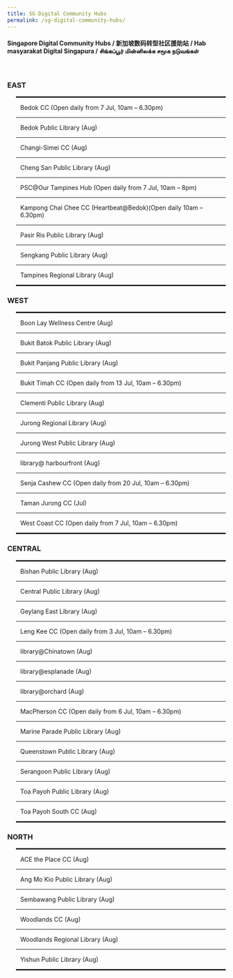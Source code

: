 ```yaml
---
title: SG Digital Community Hubs
permalink: /sg-digital-community-hubs/
---
```


#### Singapore Digital Community Hubs / 新加坡数码转型社区援助站 / Hab masyarakat Digital Singapura / சிங்கப்பூர் மின்னிலக்க சமூக நடுவங்கள்

<br>
 <div class="row">
    <div class="col-sm-6">
    <h3>EAST</h3>
    <div style="padding-left: 20px;">
    <hr style="border: 1px solid;">
    <p style="margin-left: 10px;">Bedok CC (Open daily from 7 Jul, 10am &ndash; 6.30pm)</p>
    <hr>
    <p style="margin-left: 10px;">Bedok Public Library (Aug)</p>
    <hr>
    <p style="margin-left: 10px;">Changi-Simei CC (Aug)</p>
    <hr>
    <p style="margin-left: 10px;">Cheng San Public Library (Aug)</p>
    <hr>
    <p style="margin-left: 10px;">PSC@Our Tampines Hub (Open daily from 7 Jul, 10am &ndash; 8pm)</p>
    <hr>
    <p style="margin-left: 10px;">Kampong Chai Chee CC (Heartbeat@Bedok)(Open daily 10am &ndash; 6.30pm)</p>
    <hr>
    <p style="margin-left: 10px;">Pasir Ris Public Library (Aug)</p>
    <hr>
    <p style="margin-left: 10px;">Sengkang Public Library (Aug)</p>
    <hr>
    <p style="margin-left: 10px;">Tampines Regional Library (Aug)</p>
    <hr style="border: 1px solid;">
    </div>
    <h3>WEST</h3>
    <div style="padding-left: 20px;">
    <hr style="border: 1px solid;">
    <p style="margin-left: 10px;">Boon Lay Wellness Centre (Aug)</p>
    <hr>
    <p style="margin-left: 10px;">Bukit Batok Public Library (Aug)</p>
    <hr>
    <p style="margin-left: 10px;">Bukit Panjang Public Library (Aug)</p>
    <hr>
    <p style="margin-left: 10px;">Bukit Timah CC (Open daily from 13 Jul, 10am &ndash; 6.30pm)</p>
    <hr>
    <p style="margin-left: 10px;">Clementi Public Library (Aug)</p>
    <hr>
    <p style="margin-left: 10px;">Jurong Regional Library (Aug)</p>
    <hr>
    <p style="margin-left: 10px;">Jurong West Public Library (Aug)</p>
    <hr>
    <p style="margin-left: 10px;">library@ harbourfront (Aug)</p>
    <hr>
    <p style="margin-left: 10px;">Senja Cashew CC (Open daily from 20 Jul, 10am &ndash; 6.30pm)</p>
    <hr>
    <p style="margin-left: 10px;">Taman Jurong CC (Jul)</p>
    <hr>
    <p style="margin-left: 10px;">West Coast CC (Open daily from 7 Jul, 10am &ndash; 6.30pm)</p>
    <hr style="border: 1px solid;">
    </div>
    </div>
    <div class="col-sm-6">
     <h3>CENTRAL</h3>
    <div style="padding-left: 20px;">
    <hr style="border: 1px solid;">
    <p style="margin-left: 10px;">Bishan Public Library (Aug)</p>
    <hr>
    <p style="margin-left: 10px;">Central Public Library (Aug)</p>
    <hr>
    <p style="margin-left: 10px;">Geylang East Library (Aug)</p>
    <hr>
    <p style="margin-left: 10px;">Leng Kee CC (Open daily from 3 Jul, 10am &ndash; 6.30pm)</p>
    <hr>
    <p style="margin-left: 10px;">library@Chinatown (Aug)</p>
    <hr>
    <p style="margin-left: 10px;">library@esplanade (Aug)</p>
    <hr>
    <p style="margin-left: 10px;">library@orchard (Aug)</p>
    <hr>
    <p style="margin-left: 10px;">MacPherson CC (Open daily from 6 Jul, 10am &ndash; 6.30pm)</p>
    <hr>
    <p style="margin-left: 10px;">Marine Parade Public Library (Aug)</p>
    <hr>
    <p style="margin-left: 10px;">Queenstown Public Library (Aug)</p>
    <hr>
    <p style="margin-left: 10px;">Serangoon Public Library (Aug)</p>
    <hr>
    <p style="margin-left: 10px;">Toa Payoh Public Library (Aug)</p>
    <hr>
    <p style="margin-left: 10px;">Toa Payoh South CC (Aug)</p>
    <hr style="border: 1px solid;">
    </div>
    <h3>NORTH</h3>
    <div style="padding-left: 20px;">
    <hr style="border: 1px solid;">
    <p style="margin-left: 10px;">ACE the Place CC (Aug)</p>
    <hr>
    <p style="margin-left: 10px;">Ang Mo Kio Public Library (Aug)</p>
    <hr>
    <p style="margin-left: 10px;">Sembawang Public Library (Aug)</p>
    <hr>
    <p style="margin-left: 10px;">Woodlands CC (Aug)</p>
    <hr>
    <p style="margin-left: 10px;">Woodlands Regional Library (Aug)</p>
    <hr>
    <p style="margin-left: 10px;">Yishun Public Library (Aug)</p>
    <hr style="border: 1px solid;">
    </div>
    </div>
    </div>
